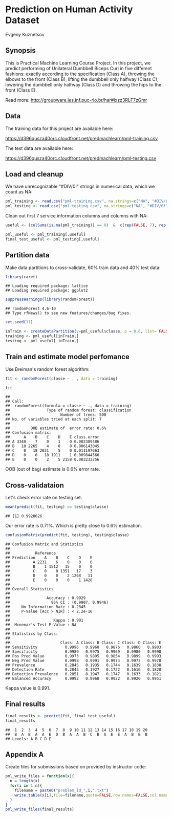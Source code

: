 # Prediction on Human Activity Dataset
Evgeny Kuznetsov  

## Synopsis

This is Practical Machine Learning Course Project. In this project, we predict performing of Unilateral Dumbbell Biceps Curl in five different fashions: exactly according to the specification (Class A), throwing the elbows to the front (Class B), lifting the dumbbell only halfway (Class C), lowering the dumbbell only halfway (Class D) and throwing the hips to the front (Class E).

Read more: http://groupware.les.inf.puc-rio.br/har#ixzz3RLF7zGmr

## Data 


The training data for this project are available here: 

https://d396qusza40orc.cloudfront.net/predmachlearn/pml-training.csv

The test data are available here: 

https://d396qusza40orc.cloudfront.net/predmachlearn/pml-testing.csv


## Load and cleanup

We have unrecognizable "#DIV/0!" strings in numerical data, which we count as NA:


```r
pml_training <- read.csv("pml-training.csv", na.strings=c("NA", "#DIV/0!"))
pml_testing <- read.csv("pml-testing.csv", na.strings=c("NA", "#DIV/0!"))
```

Clean out first 7 service information columns and columns with NA:


```r
useful <- (colSums(is.na(pml_training)) == 0)  &  c(rep(FALSE, 7), rep(TRUE, ncol(pml_training) - 7))

pml_useful <- pml_training[,useful]
final_test_useful <- pml_testing[,useful]
```

## Partition data

Make data partitions to cross-validate, 60% train data and 40% test data:


```r
library(caret)
```

```
## Loading required package: lattice
## Loading required package: ggplot2
```

```r
suppressWarnings(library(randomForest))
```

```
## randomForest 4.6-10
## Type rfNews() to see new features/changes/bug fixes.
```

```r
set.seed(11)

inTrain <- createDataPartition(y=pml_useful$classe, p = 0.6, list= FALSE)
training <- pml_useful[inTrain,]
testing <- pml_useful[-inTrain,]
```

## Train and estimate model perfomance

Use Breiman's random forest algorithm:


```r
fit <- randomForest(classe ~ . , data = training)

fit
```

```
## 
## Call:
##  randomForest(formula = classe ~ ., data = training) 
##                Type of random forest: classification
##                      Number of trees: 500
## No. of variables tried at each split: 7
## 
##         OOB estimate of  error rate: 0.6%
## Confusion matrix:
##      A    B    C    D    E class.error
## A 3340    7    0    1    0 0.002389486
## B   10 2265    4    0    0 0.006143045
## C    0   18 2031    5    0 0.011197663
## D    0    0   18 1911    1 0.009844560
## E    0    0    2    5 2158 0.003233256
```

OOB (out of bag) estimate is 0.6% error rate. 

## Cross-validataion

Let's check error rate on testing set:


```r
mean(predict(fit, testing) == testing$classe)
```

```
## [1] 0.9928626
```

Our error rate is 0.71%. Which is pretty close to 0.6% estimation.



```r
confusionMatrix(predict(fit, testing), testing$classe)
```

```
## Confusion Matrix and Statistics
## 
##           Reference
## Prediction    A    B    C    D    E
##          A 2231    6    0    0    0
##          B    1 1512   15    0    0
##          C    0    0 1351   17    3
##          D    0    0    2 1268   11
##          E    0    0    0    1 1428
## 
## Overall Statistics
##                                           
##                Accuracy : 0.9929          
##                  95% CI : (0.9907, 0.9946)
##     No Information Rate : 0.2845          
##     P-Value [Acc > NIR] : < 2.2e-16       
##                                           
##                   Kappa : 0.991           
##  Mcnemar's Test P-Value : NA              
## 
## Statistics by Class:
## 
##                      Class: A Class: B Class: C Class: D Class: E
## Sensitivity            0.9996   0.9960   0.9876   0.9860   0.9903
## Specificity            0.9989   0.9975   0.9969   0.9980   0.9998
## Pos Pred Value         0.9973   0.9895   0.9854   0.9899   0.9993
## Neg Pred Value         0.9998   0.9991   0.9974   0.9973   0.9978
## Prevalence             0.2845   0.1935   0.1744   0.1639   0.1838
## Detection Rate         0.2843   0.1927   0.1722   0.1616   0.1820
## Detection Prevalence   0.2851   0.1947   0.1747   0.1633   0.1821
## Balanced Accuracy      0.9992   0.9968   0.9922   0.9920   0.9951
```

Kappa value is 0.991.

## Final results


```r
final_results <- predict(fit, final_test_useful)
final_results
```

```
##  1  2  3  4  5  6  7  8  9 10 11 12 13 14 15 16 17 18 19 20 
##  B  A  B  A  A  E  D  B  A  A  B  C  B  A  E  E  A  B  B  B 
## Levels: A B C D E
```

## Appendix A

Create files for submissions based on provided by instructor code:


```r
pml_write_files = function(x){
  n = length(x)
  for(i in 1:n){
    filename = paste0("problem_id_",i,".txt")
    write.table(x[i],file=filename,quote=FALSE,row.names=FALSE,col.names=FALSE)
  }
}
pml_write_files(final_results)
```
